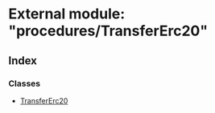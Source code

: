 # External module: "procedures/TransferErc20"

## Index

### Classes

- [TransferErc20](../classes/_procedures_transfererc20_.transfererc20.md)
